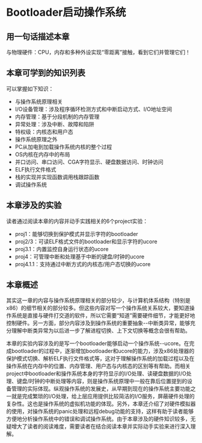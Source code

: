 # Bootloader启动操作系统

## 用一句话描述本章
 与物理硬件：CPU，内存和多种外设实现“零距离”接触，看到它们并管理它们！

## 本章可学到的知识列表
可以掌握如下知识：
* 与操作系统原理相关
 * I/O设备管理：涉及程序循环检测方式和中断启动方式、I/O地址空间
 * 内存管理：基于分段机制的内存管理
 * 异常处理：涉及中断、故障和陷阱
 * 特权级：内核态和用户态
* 操作系统原理之外
 * PC从加电到加载操作系统内核的整个过程
 * OS内核在内存中的布局
 * 并口访问、串口访问、CGA字符显示、硬盘数据访问、时钟访问
 * ELF执行文件格式
 * 栈的实现并实现函数调用栈跟踪函数
 * 调试操作系统

## 本章涉及的实验 
 读者通过阅读本章的内容并动手实践相关的6个project实验：
* proj1：能够切换到保护模式并显示字符的bootloader
* proj2/3：可读ELF格式文件的bootloader和显示字符的ucore
* proj3.1：内置监控自身运行状态的ucore
* proj4：可管理中断和处理基于中断的键盘/时钟的ucore
* proj4.1.1：支持通过中断方式的内核态/用户态切换的ucore

## 本章概述

其实这一章的内容与操作系统原理相关的部分较少，与计算机体系结构（特别是x86）的细节相关的部分较多。但这些内容对写一个操作系统关系较大，要知道操作系统是直接与硬件打交道的软件，所以它需要“知道”需要硬件细节，才能更好地控制硬件。另一方面，部分内容涉及到操作系统的重要抽象--中断类异常，能够充分理解中断类异常为以后进一步了解进程切换、上下文切换等概念会很有帮助。

本章的实验内容涉及的是写一个bootloader能够启动一个操作系统--ucore。在完成bootloader的过程中，逐渐增加bootloader和ucore的能力，涉及x86处理器的保护模式切换、解析ELF执行文件格式等，这对于理解操作系统的加载过程以及在操作系统在内存中的位置、内存管理、用户态与内核态的区别等有帮助。而相关project中bootloader和操作系统本身的字符显示的I/O处理、读硬盘数据的I/O处理、键盘/时钟的中断处理等内容，则是操作系统原理中一般在靠后位置提到的设备管理的实际体现。纵观操作系统的发展史，从早期到现在的操作系统主要功能之一就是完成繁琐的I/O处理，给上层应用提供比较简洁的I/O服务，屏蔽硬件处理的复杂性。这也是操作系统的虚拟机功能的体现。另外，本章还介绍了对硬件模拟器的使用，对操作系统的panic处理和远程debug功能的支持，这样有助于读者能够方便地分析操作系统中的错误和调试操作系统。由于本章涉及的硬件知识较多，无疑增大了读者的阅读难度，需要读者在结合阅读本章并实际动手实验来进行深入理解。

